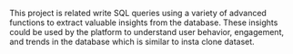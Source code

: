 This project is related  write SQL queries using a variety of advanced functions to extract valuable insights from the database. These insights could be used by the platform to understand user behavior, engagement, and trends in the database which is similar to insta clone dataset.
